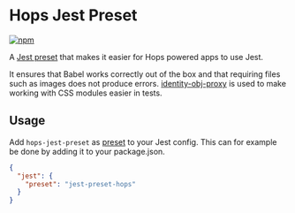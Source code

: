 # Hops Jest Preset

[![npm](https://img.shields.io/npm/v/jest-preset-hops.svg)](https://www.npmjs.com/package/jest-preset-hops)

A [Jest preset](https://facebook.github.io/jest/docs/configuration.html#preset-string) that makes it easier for Hops powered apps to use Jest.

It ensures that Babel works correctly out of the box and that requiring files such as images does not produce errors. [identity-obj-proxy](https://github.com/keyanzhang/identity-obj-proxy) is used to make working with CSS modules easier in tests.

## Usage

Add `hops-jest-preset` as [preset](https://facebook.github.io/jest/docs/en/configuration.html#preset-string) to your Jest config.
This can for example be done by adding it to your package.json.

```json
{
  "jest": {
    "preset": "jest-preset-hops"
  }
}
```
